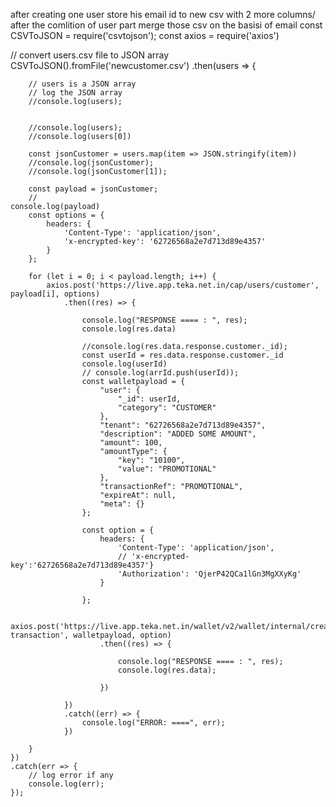 after creating one user store his email id to new csv with 2 more columns/
after the comlition of user part merge those csv on the basisi of email 
const CSVToJSON = require('csvtojson');
const axios = require('axios')


// convert users.csv file to JSON array
CSVToJSON().fromFile('newcustomer.csv')
    .then(users => {

        // users is a JSON array
        // log the JSON array
        //console.log(users);
       
        
        //console.log(users);
        //console.log(users[0])

        const jsonCustomer = users.map(item => JSON.stringify(item))
        //console.log(jsonCustomer);
        //console.log(jsonCustomer[1]);
 
        const payload = jsonCustomer;
        //                                                                                                                                                                                                                                                                                                                                                                                                                                                                                                                                                                                                                                                                                                                                                  console.log(payload)
        const options = {
            headers: { 
                'Content-Type': 'application/json',
                'x-encrypted-key': '62726568a2e7d713d89e4357'
            }
        };

        for (let i = 0; i < payload.length; i++) {
            axios.post('https://live.app.teka.net.in/cap/users/customer', payload[i], options)
                .then((res) => {
                    
                    console.log("RESPONSE ==== : ", res);
                    console.log(res.data)
   
                    //console.log(res.data.response.customer._id);
                    const userId = res.data.response.customer._id
                    console.log(userId)
                    // console.log(arrId.push(userId));
                    const walletpayload = {
                        "user": {
                            "_id": userId,
                            "category": "CUSTOMER"
                        },
                        "tenant": "62726568a2e7d713d89e4357",
                        "description": "ADDED SOME AMOUNT",
                        "amount": 100,
                        "amountType": {
                            "key": "10100",
                            "value": "PROMOTIONAL"
                        },
                        "transactionRef": "PROMOTIONAL",
                        "expireAt": null,
                        "meta": {}
                    };
                    
                    const option = {
                        headers: { 
                            'Content-Type': 'application/json',
                            // 'x-encrypted-key':'62726568a2e7d713d89e4357'}
                            'Authorization': 'QjerP42QCa1lGn3MgXXyKg'
                        }

                    };

                    axios.post('https://live.app.teka.net.in/wallet/v2/wallet/internal/create-transaction', walletpayload, option)
                        .then((res) => {
  
                            console.log("RESPONSE ==== : ", res);
                            console.log(res.data);
   
                        })

                })
                .catch((err) => {
                    console.log("ERROR: ====", err);
                })

        } 
    })
    .catch(err => {
        // log error if any
        console.log(err);
    });